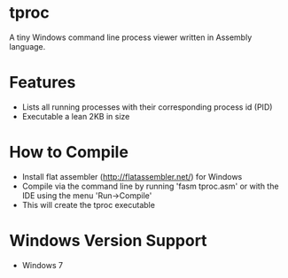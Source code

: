 # tproc
A tiny Windows command line process viewer written in Assembly language.

Features
========
* Lists all running processes with their corresponding process id (PID)
* Executable a lean 2KB in size

How to Compile
==============
* Install flat assembler (http://flatassembler.net/) for Windows
* Compile via the command line by running 'fasm tproc.asm' or with the IDE using the menu 'Run->Compile'
* This will create the tproc executable

Windows Version Support
=======================
* Windows 7
